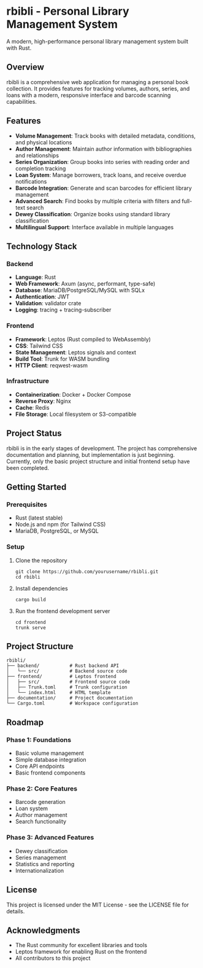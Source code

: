 # rbibli - Personal Library Management System

A modern, high-performance personal library management system built with Rust.

## Overview

rbibli is a comprehensive web application for managing a personal book collection. It provides features for tracking volumes, authors, series, and loans with a modern, responsive interface and barcode scanning capabilities.

## Features

- **Volume Management**: Track books with detailed metadata, conditions, and physical locations
- **Author Management**: Maintain author information with bibliographies and relationships
- **Series Organization**: Group books into series with reading order and completion tracking
- **Loan System**: Manage borrowers, track loans, and receive overdue notifications
- **Barcode Integration**: Generate and scan barcodes for efficient library management
- **Advanced Search**: Find books by multiple criteria with filters and full-text search
- **Dewey Classification**: Organize books using standard library classification
- **Multilingual Support**: Interface available in multiple languages

## Technology Stack

### Backend
- **Language**: Rust
- **Web Framework**: Axum (async, performant, type-safe)
- **Database**: MariaDB/PostgreSQL/MySQL with SQLx
- **Authentication**: JWT
- **Validation**: validator crate
- **Logging**: tracing + tracing-subscriber

### Frontend
- **Framework**: Leptos (Rust compiled to WebAssembly)
- **CSS**: Tailwind CSS
- **State Management**: Leptos signals and context
- **Build Tool**: Trunk for WASM bundling
- **HTTP Client**: reqwest-wasm

### Infrastructure
- **Containerization**: Docker + Docker Compose
- **Reverse Proxy**: Nginx
- **Cache**: Redis
- **File Storage**: Local filesystem or S3-compatible

## Project Status

rbibli is in the early stages of development. The project has comprehensive documentation and planning, but implementation is just beginning. Currently, only the basic project structure and initial frontend setup have been completed.

## Getting Started

### Prerequisites
- Rust (latest stable)
- Node.js and npm (for Tailwind CSS)
- MariaDB, PostgreSQL, or MySQL

### Setup
1. Clone the repository
   ```
   git clone https://github.com/yourusername/rbibli.git
   cd rbibli
   ```

2. Install dependencies
   ```
   cargo build
   ```

3. Run the frontend development server
   ```
   cd frontend
   trunk serve
   ```

## Project Structure
```
rbibli/
├── backend/           # Rust backend API
│   └── src/           # Backend source code
├── frontend/          # Leptos frontend
│   ├── src/           # Frontend source code
│   ├── Trunk.toml     # Trunk configuration
│   └── index.html     # HTML template
├── documentation/     # Project documentation
└── Cargo.toml         # Workspace configuration
```

## Roadmap

### Phase 1: Foundations
- Basic volume management
- Simple database integration
- Core API endpoints
- Basic frontend components

### Phase 2: Core Features
- Barcode generation
- Loan system
- Author management
- Search functionality

### Phase 3: Advanced Features
- Dewey classification
- Series management
- Statistics and reporting
- Internationalization

## License

This project is licensed under the MIT License - see the LICENSE file for details.

## Acknowledgments

- The Rust community for excellent libraries and tools
- Leptos framework for enabling Rust on the frontend
- All contributors to this project